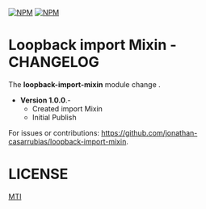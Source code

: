 [![NPM](https://nodei.co/npm/loopback-import-mixin.png?stars&downloads)](https://nodei.co/npm/loopback-import-mixin/) [![NPM](https://nodei.co/npm-dl/loopback-import-mixin.png)](https://nodei.co/npm/loopback-import-mixin/)

Loopback import Mixin - CHANGELOG
=============

The **loopback-import-mixin** module change .

- **Version 1.0.0**.- 
    - Created import Mixin
    - Initial Publish

For issues or contributions: https://github.com/jonathan-casarrubias/loopback-import-mixin.


LICENSE
=============
[MTI](LICENSE)